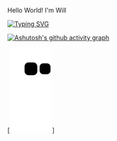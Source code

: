 Hello World! I'm Will

[![Typing SVG](https://readme-typing-svg.herokuapp.com?font=&duration=2000&pause=800&color=FFFF00&background=00000069&center=true&vCenter=true&random=false&width=450&height=80&lines=+Hello+World!+I'm+Will.;I'm+19+yo+guy;who+studies+Software+Engineering;at+UniAmerica.+I+like+FRONT-END;and+may+the+force+be+with+you...+)](https://git.io/typing-svg)

[![Ashutosh's github activity graph](https://github-readme-activity-graph.vercel.app/graph?username=willianvozes&bg_color=000000&color=eeff00&line=ffffff&point=ff0000&area=true&hide_border=true)](https://github.com/ashutosh00710/github-readme-activity-graph)

[![snake gif](https://github.com/willianvozes/willianvozes/blob/output/github-contribution-grid-snake.svg)]
